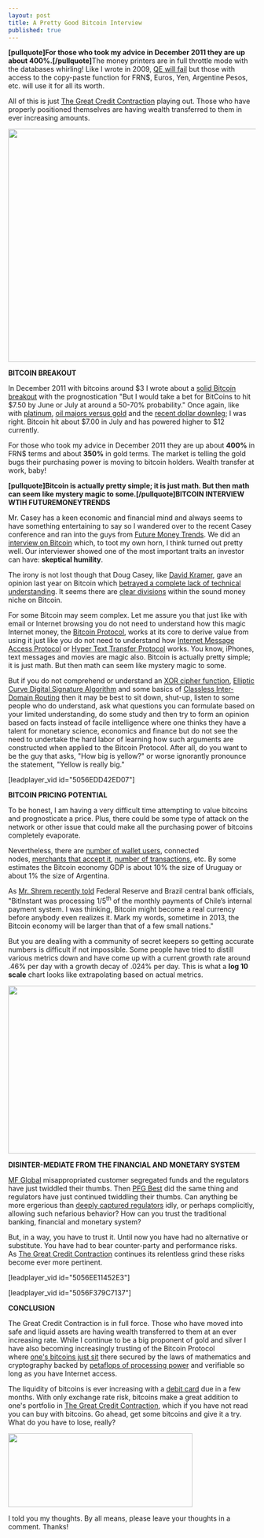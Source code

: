 ```yaml
---
layout: post
title: A Pretty Good Bitcoin Interview
published: true
---
```

<p><strong>[pullquote]For those who took my advice in December 2011 they are up about 400%.[/pullquote]</strong>The money printers are in full throttle mode with the databases whirling! Like I wrote in 2009, <a title="Quantitative Easing fail" href="http://www.runtogold.com/2009/03/federal-reserve-will-fail-with-quantitative-easing/" target="_blank">QE will fail</a> but those with access to the copy-paste function for FRN$, Euros, Yen, Argentine Pesos, etc. will use it for all its worth.<img src="{{ site.baseurl }}/images/170912.jpg" alt="" width="1" height="1" border="0" /></p>
<p>All of this is just <a title="the great credit contraction" href="https://www.coindl.com/page/item/393" target="_blank">The Great Credit Contraction</a> playing out. Those who have properly positioned themselves are having wealth transferred to them in ever increasing amounts.</p>
<p style="text-align: center;"><img class="aligncenter" title="The Great Credit Contraction" src="{{ site.baseurl }}/images/Liquidity-Pyramid.jpg" alt="" width="520" height="473" /></p>
<p><strong>BITCOIN BREAKOUT</strong></p>
<p>In December 2011 with bitcoins around $3 I wrote about a <a title="solid bitcoin breakout" href="http://www.runtogold.com/2011/12/solid-bitcoin-consolidation-finally-bears-a-bitcoin-breakout/" target="_blank">solid Bitcoin breakout</a> with the prognostication "But I would take a bet for BitCoins to hit $7.50 by June or July at around a 50-70% probability." Once again, like with <a title="platinum" href="http://www.runtogold.com/2009/07/platinum-liquidity-increases/" target="_blank">platinum</a>, <a title="oil majors buy gold" href="http://www.runtogold.com/2008/12/oil-majors-should-just-buy-real-gold/" target="_blank">oil majors versus gold</a> and the <a title="recent dollar downleg" href="http://www.runtogold.com/2012/01/the-coming-dollar-downleg-and-gold-upleg/" target="_blank">recent dollar downleg</a>; I was right. Bitcoin hit about $7.00 in July and has powered higher to $12 currently.</p>
<p>For those who took my advice in December 2011 they are up about <strong>400%</strong> in FRN$ terms and about <strong>350%</strong> in gold terms. The market is telling the gold bugs their purchasing power is moving to bitcoin holders. Wealth transfer at work, baby!</p>
<p><strong>[pullquote]Bitcoin is actually pretty simple; it is just math. But then math can seem like mystery magic to some.[/pullquote]BITCOIN INTERVIEW WTIH FUTUREMONEYTRENDS</strong></p>
<p>Mr. Casey has a keen economic and financial mind and always seems to have something entertaining to say so I wandered over to the recent Casey conference and ran into the guys from <a title="future money trends" href="http://www.futuremoneytrends.com/" target="_blank">Future Money Trends</a>. We did an <a title="good bitcoin interview" href="http://www.runtogold.com/2012/09/a-pretty-good-bitcoin-interview/" target="_blank">interview on Bitcoin</a> which, to toot my own horn, I think turned out pretty well. Our interviewer showed one of the most important traits an investor can have: <strong>skeptical humility</strong>.</p>
<p>The irony is not lost though that Doug Casey, like <a title="david kramer" href="http://www.lewrockwell.com/blog/lewrw/archives/89471.html" target="_blank">David Kramer</a>, gave an opinion last year on Bitcoin which <a title="bitcoin missed the point" href="http://irdial.com/blogdial/?p=3103" target="_blank">betrayed a complete lack of technical understanding</a>. It seems there are <a title="clear divisions on bitcoin" href="http://irdial.com/blogdial/?p=3102" target="_blank">clear divisions</a> within the sound money niche on Bitcoin.</p>
<p>For some Bitcoin may seem complex. Let me assure you that just like with email or Internet browsing you do not need to understand how this magic Internet money, the <a title="bitcoin protocol" href="https://en.bitcoin.it/wiki/Protocol_specification" target="_blank">Bitcoin Protocol</a>, works at its core to derive value from using it just like you do not need to understand how <a title="internet message access protocol" href="http://en.wikipedia.org/wiki/Internet_Message_Access_Protocol" target="_blank">Internet Message Access Protocol</a> or <a title="hypertext transfer protocol" href="http://en.wikipedia.org/wiki/Hypertext_Transfer_Protocol" target="_blank">Hyper Text Transfer Protocol</a> works. You know, iPhones, text messages and movies are magic also. Bitcoin is actually pretty simple; it is just math. But then math can seem like mystery magic to some.</p>
<p>But if you do not comprehend or understand an <a title="xor cipher function" href="http://en.wikipedia.org/wiki/XOR_cipher" target="_blank">XOR cipher function</a>, <a title="ecdsa" href="http://en.wikipedia.org/wiki/Elliptic_Curve_DSA" target="_blank">Elliptic Curve Digital Signature Algorithm</a> and some basics of <a title="classless inter-domain routing" href="http://en.wikipedia.org/wiki/Classless_Inter-Domain_Routing" target="_blank">Classless Inter-Domain Routing</a> then it may be best to sit down, shut-up, listen to some people who do understand, ask what questions you can formulate based on your limited understanding, do some study and then try to form an opinion based on facts instead of facile intelligence where one thinks they have a talent for monetary science, economics and finance but do not see the need to undertake the hard labor of learning how such arguments are constructed when applied to the Bitcoin Protocol. After all, do you want to be the guy that asks, "How big is yellow?" or worse ignorantly pronounce the statement, "Yellow is really big."</p>
<p>[leadplayer_vid id="5056EDD42ED07"]</p>
<p><strong>BITCOIN PRICING POTENTIAL</strong></p>
<p>To be honest, I am having a very difficult time attempting to value bitcoins and prognosticate a price. Plus, there could be some type of attack on the network or other issue that could make all the purchasing power of bitcoins completely evaporate.</p>
<p>Nevertheless, there are <a title="wallet users" href="http://blockchain.info/charts/my-wallet-n-users" target="_blank">number of wallet users</a>, connected nodes, <a title="bitpay 1000 bitcoin merchants" href="http://finance.yahoo.com/news/bitpay-exceeds-1-000-merchants-130000458.html" target="_blank">merchants that accept it</a>, <a title="number of transactions bitcoin" href="http://blockchain.info/charts/n-transactions" target="_blank">number of transactions</a>, etc. By some estimates the Bitcoin economy GDP is about 10% the size of Uruguay or about 1% the size of Argentina.</p>
<p>As <a title="bitinstant federal reserve brazil central bank" href="http://blog.bitinstant.com/blog/2012/9/15/brazil-and-the-global-payments-forum.html" target="_blank">Mr. Shrem recently told</a> Federal Reserve and Brazil central bank officials, "BitInstant was processing 1/5<sup>th</sup> of the monthly payments of Chile’s internal payment system. I was thinking, Bitcoin might become a real currency before anybody even realizes it. Mark my words, sometime in 2013, the Bitcoin economy will be larger than that of a few small nations."</p>
<p>But you are dealing with a community of secret keepers so getting accurate numbers is difficult if not impossible. Some people have tried to distill various metrics down and have come up with a current growth rate around .46% per day with a growth decay of .024% per day. This is what a <strong>log 10 scale</strong> chart looks like extrapolating based on actual metrics.</p>
<p><img class="aligncenter" title="bitcoin log scale price" src="{{ site.baseurl }}/images/bitcoin-log-scale-price.gif" alt="" width="520" height="341" /></p>
<p><strong>DISINTER-MEDIATE FROM THE FINANCIAL AND MONETARY SYSTEM</strong></p>
<p><a title="mf global scandal" href="http://www.bloomberg.com/news/2012-07-27/the-justice-department-s-mf-global-scandal-dates-to-1932.html" target="_blank">MF Global</a> misappropriated customer segregated funds and the regulators have just twiddled their thumbs. Then <a title="pfg best scandal" href="http://www.reuters.com/article/2012/07/11/us-broker-pfgbest-farmers-idUSBRE86A00A20120711" target="_blank">PFG Best</a> did the same thing and regulators have just continued twiddling their thumbs. Can anything be more ergerious than <a title="deeply captured regulators" href="http://www.deepcapture.com/" target="_blank">deeply captured regulators</a> idly, or perhaps complicitly, allowing such nefarious behavior? How can you trust the traditional banking, financial and monetary system?</p>
<p>But, in a way, you have to trust it. Until now you have had no alternative or substitute. You have had to bear counter-party and performance risks. As <a title="the great credit contraction" href="http://www.creditcontraction.com" target="_blank">The Great Credit Contraction</a> continues its relentless grind these risks become ever more pertinent.</p>
<p>[leadplayer_vid id="5056EE11452E3"]</p>
<p>[leadplayer_vid id="5056F379C7137"]</p>
<p><strong>CONCLUSION</strong></p>
<p>The Great Credit Contraction is in full force. Those who have moved into safe and liquid assets are having wealth transferred to them at an ever increasing rate. While I continue to be a big proponent of gold and silver I have also becoming increasingly trusting of the Bitcoin Protocol where <a title="bitcoins just sit" href="http://blockchain.info/address/1933phfhK3ZgFQNLGSDXvqCn32k2buXY8a" target="_blank">one's bitcoins just sit</a> there secured by the laws of mathematics and cryptography backed by <a title="petaflops of processing power" href="http://arstechnica.com/information-technology/2012/06/with-16-petaflops-and-1-6m-cores-doe-supercomputer-is-worlds-fastest/" target="_blank">petaflops of processing power</a> and verifiable so long as you have Internet access.</p>
<p>The liquidity of bitcoins is ever increasing with a <a title="bitcoin debit card" href="http://blog.bitinstant.com/blog/2012/8/23/the-press-and-the-paycard.html" target="_blank">debit card</a> due in a few months. With only exchange rate risk, bitcoins make a great addition to one's portfolio in <a title="the great credit contraction" href="https://www.coindl.com/page/item/393" target="_blank">The Great Credit Contraction</a>, which if you have not read you can buy with bitcoins. Go ahead, get some bitcoins and give it a try. What do you have to lose, really?</p>
<p><a href="https://www.coindl.com/page/item/242"><img class="aligncenter" title="beginner bitcoin guide" src="{{ site.baseurl }}/images/beginner-bitcoin-guide-banner.png" alt="" width="375" height="150" /></a></p>
<p>I told you my thoughts. By all means, please leave your thoughts in a comment. Thanks!</p>
